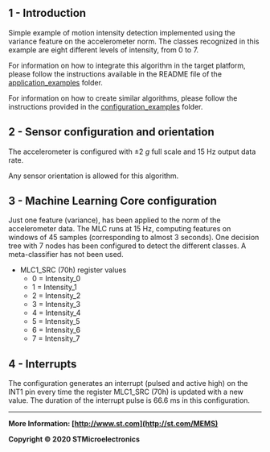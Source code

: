 ## 1 - Introduction

Simple example of motion intensity detection implemented using the variance feature on the accelerometer norm. 
The classes recognized in this example are eight different levels of intensity, from 0 to 7.

For information on how to integrate this algorithm in the target platform, please follow the instructions available in the README file of the [application_examples]( https://github.com/STMicroelectronics/STMems_Machine_Learning_Core/tree/master/application_examples ) folder. 

For information on how to create similar algorithms, please follow the instructions provided in the [configuration_examples]( https://github.com/STMicroelectronics/STMems_Machine_Learning_Core/tree/master/configuration_examples ) folder.   

## 2 - Sensor configuration and orientation

The accelerometer is configured with ±2 *g* full scale and 15 Hz output data rate.

Any sensor orientation is allowed for this algorithm.

## 3 - Machine Learning Core configuration

Just one feature (variance), has been applied to the norm of the accelerometer data.
The MLC runs at 15 Hz, computing features on windows of 45 samples (corresponding to almost 3 seconds).
One decision tree with 7 nodes has been configured to detect the different classes.
A meta-classifier has not been used.  

- MLC1_SRC (70h) register values
  - 0 = Intensity_0
  - 1 = Intensity_1
  - 2 = Intensity_2
  - 3 = Intensity_3
  - 4 = Intensity_4
  - 5 = Intensity_5
  - 6 = Intensity_6
  - 7 = Intensity_7


## 4 - Interrupts

The configuration generates an interrupt (pulsed and active high) on the INT1 pin every time the register MLC1_SRC (70h) is updated with a new value. The duration of the interrupt pulse is 66.6 ms in this configuration.

------

**More Information: [http://www.st.com](http://st.com/MEMS)**

**Copyright © 2020 STMicroelectronics**